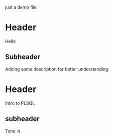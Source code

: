 just a demo file
# Header
Hello
## Subheader

Adding some description for better understanding.

# Header
Intro to PLSQL

## subheader
Tune in
